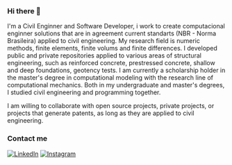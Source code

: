 ### Hi there 👋

I'm a Civil Enginner and Software Developer, i work to create computacional enginner solutions that are in agreement current standarts (NBR - Norma Brasileira) applied to civil engineering. My research field is numeric methods, finite elements, finite volums and finite differences. I developed public and private repositories applied to various areas of structural engineering, such as reinforced concrete, prestressed concrete, shallow and deep foundations, geotency tests. I am currently a scholarship holder in the master's degree in computational modeling with the research line of computational mechanics. Both in my undergraduate and master's degrees, I studied civil engineering and programming together.

I am willing to collaborate with open source projects, private projects, or projects that generate patents, as long as they are applied to civil engineering.

### Contact me

[![LinkedIn](https://img.shields.io/badge/LinkedIn-0077B5?style=for-the-badge&logo=linkedin&logoColor=white)](https://www.linkedin.com/in/bruno--teixeira/)
[![Instagram](https://img.shields.io/badge/Instagram-E4405F?style=for-the-badge&logo=instagram&logoColor=white)](https://www.instagram.com/b.de_bruno/)

